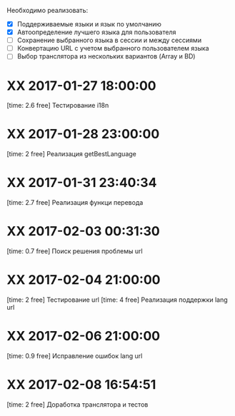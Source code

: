 Необходимо реализовать:
  - [x] Поддерживаемые языки и язык по умолчанию
  - [x] Автоопределение лучшего языка для пользователя
  - [ ] Сохранение выбранного языка в сессии и между сессиями
  - [ ] Конвертацию URL с учетом выбранного пользователем языка
  - [ ] Выбор транслятора из нескольких вариантов (Array и BD)

# XX 2017-01-27 18:00:00

[time: 2.6 free] Тестирование i18n

# XX 2017-01-28 23:00:00

[time: 2 free] Реализация getBestLanguage

# XX 2017-01-31 23:40:34

[time: 2.7 free] Реализация функци перевода

# XX 2017-02-03 00:31:30

[time: 0.7 free] Поиск решения проблемы url

# XX 2017-02-04 21:00:00

[time: 2 free] Тестирование url
[time: 4 free] Реализация поддержки lang url

# XX 2017-02-06 21:00:00

[time: 0.9 free] Исправление ошибок lang url

# XX 2017-02-08 16:54:51

[time: 2 free] Доработка транслятора и тестов
